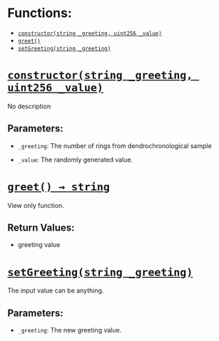 

# Functions:
- [`constructor(string _greeting, uint256 _value)`](#Greeter-constructor-string-uint256-)
- [`greet()`](#Greeter-greet--)
- [`setGreeting(string _greeting)`](#Greeter-setGreeting-string-)


# [`constructor(string _greeting, uint256 _value)`](#Greeter-constructor-string-uint256-)
No description
## Parameters:
- `_greeting`: The number of rings from dendrochronological sample

- `_value`: The randomly generated value.
# [`greet() → string`](#Greeter-greet--)
View only function. 

## Return Values:
- greeting value
# [`setGreeting(string _greeting)`](#Greeter-setGreeting-string-)
The input value can be anything.

## Parameters:
- `_greeting`: The new greeting value.

